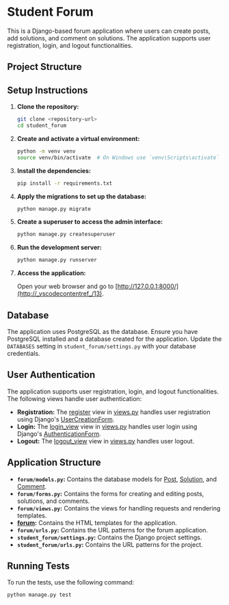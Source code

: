 # Student Forum

This is a Django-based forum application where users can create posts, add solutions, and comment on solutions. The application supports user registration, login, and logout functionalities.

## Project Structure

## Setup Instructions

1. **Clone the repository:**

    ```sh
    git clone <repository-url>
    cd student_forum
    ```

2. **Create and activate a virtual environment:**

    ```sh
    python -m venv venv
    source venv/bin/activate  # On Windows use `venv\Scripts\activate`
    ```

3. **Install the dependencies:**

    ```sh
    pip install -r requirements.txt
    ```

4. **Apply the migrations to set up the database:**

    ```sh
    python manage.py migrate
    ```

5. **Create a superuser to access the admin interface:**

    ```sh
    python manage.py createsuperuser
    ```

6. **Run the development server:**

    ```sh
    python manage.py runserver
    ```

7. **Access the application:**

    Open your web browser and go to [http://127.0.0.1:8000/](http://_vscodecontentref_/13).

## Database

The application uses PostgreSQL as the database. Ensure you have PostgreSQL installed and a database created for the application. Update the `DATABASES` setting in `student_forum/settings.py` with your database credentials.

## User Authentication

The application supports user registration, login, and logout functionalities. The following views handle user authentication:

- **Registration:** The [register](http://_vscodecontentref_/16) view in [views.py](http://_vscodecontentref_/17) handles user registration using Django's [UserCreationForm](http://_vscodecontentref_/18).
- **Login:** The [login_view](http://_vscodecontentref_/19) view in [views.py](http://_vscodecontentref_/20) handles user login using Django's [AuthenticationForm](http://_vscodecontentref_/21).
- **Logout:** The [logout_view](http://_vscodecontentref_/22) view in [views.py](http://_vscodecontentref_/23) handles user logout.

## Application Structure

- **`forum/models.py`:** Contains the database models for [Post](http://_vscodecontentref_/24), [Solution](http://_vscodecontentref_/25), and [Comment](http://_vscodecontentref_/26).
- **`forum/forms.py`:** Contains the forms for creating and editing posts, solutions, and comments.
- **`forum/views.py`:** Contains the views for handling requests and rendering templates.
- **[forum](http://_vscodecontentref_/27):** Contains the HTML templates for the application.
- **`forum/urls.py`:** Contains the URL patterns for the forum application.
- **`student_forum/settings.py`:** Contains the Django project settings.
- **`student_forum/urls.py`:** Contains the URL patterns for the project.

## Running Tests

To run the tests, use the following command:

```sh
python manage.py test
